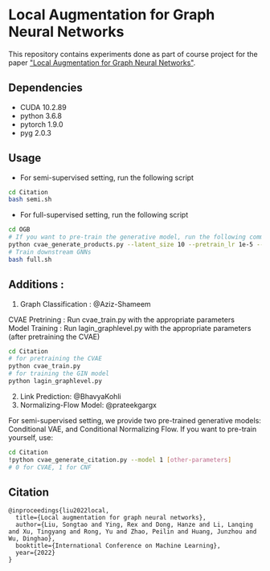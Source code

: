 # Local Augmentation for Graph Neural Networks

This repository contains experiments done as part of course project for the paper ["Local Augmentation for Graph Neural Networks"](https://openreview.net/pdf?id=HOlhtomacz).

## Dependencies
- CUDA 10.2.89
- python 3.6.8
- pytorch 1.9.0
- pyg 2.0.3

## Usage
- For semi-supervised setting, run the following script
```sh
cd Citation
bash semi.sh
```

- For full-supervised setting, run the following script
```sh
cd OGB
# If you want to pre-train the generative model, run the following command:
python cvae_generate_products.py --latent_size 10 --pretrain_lr 1e-5 --total_iterations 10000 --batch_size 8192
# Train downstream GNNs
bash full.sh
```

## Additions : 
1) Graph Classification : @Aziz-Shameem
   
CVAE Pretrining : Run cvae_train.py with the appropriate parameters  
Model Training : Run lagin_graphlevel.py with the appropriate parameters (after pretraining the CVAE)

```sh
cd Citation
# for pretraining the CVAE
python cvae_train.py
# for training the GIN model
python lagin_graphlevel.py
```
2) Link Prediction: @BhavyaKohli
3) Normalizing-Flow Model: @prateekgargx

For semi-supervised setting, we provide two pre-trained generative models: Conditional VAE, and Conditional Normalizing Flow.
If you want to pre-train yourself, use:

```sh
cd Citation
!python cvae_generate_citation.py --model 1 [other-parameters]
# 0 for CVAE, 1 for CNF
```

## Citation
```
@inproceedings{liu2022local,
  title={Local augmentation for graph neural networks},
  author={Liu, Songtao and Ying, Rex and Dong, Hanze and Li, Lanqing and Xu, Tingyang and Rong, Yu and Zhao, Peilin and Huang, Junzhou and Wu, Dinghao},
  booktitle={International Conference on Machine Learning},
  year={2022}
}
```
